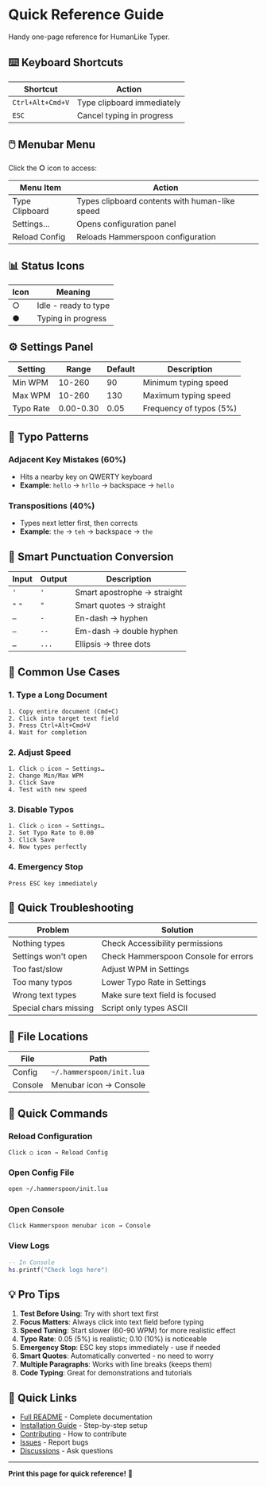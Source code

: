 # Quick Reference Guide

Handy one-page reference for HumanLike Typer.

## ⌨️ Keyboard Shortcuts

| Shortcut | Action |
|----------|--------|
| `Ctrl+Alt+Cmd+V` | Type clipboard immediately |
| `ESC` | Cancel typing in progress |

## 🖱️ Menubar Menu

Click the **○** icon to access:

| Menu Item | Action |
|-----------|--------|
| Type Clipboard | Types clipboard contents with human-like speed |
| Settings… | Opens configuration panel |
| Reload Config | Reloads Hammerspoon configuration |

## 📊 Status Icons

| Icon | Meaning |
|------|---------|
| ○ | Idle - ready to type |
| ● | Typing in progress |

## ⚙️ Settings Panel

| Setting | Range | Default | Description |
|---------|-------|---------|-------------|
| Min WPM | 10-260 | 90 | Minimum typing speed |
| Max WPM | 10-260 | 130 | Maximum typing speed |
| Typo Rate | 0.00-0.30 | 0.05 | Frequency of typos (5%) |

## 🎯 Typo Patterns

### Adjacent Key Mistakes (60%)
- Hits a nearby key on QWERTY keyboard
- **Example**: `hello` → `hrllo` → backspace → `hello`

### Transpositions (40%)
- Types next letter first, then corrects
- **Example**: `the` → `teh` → backspace → `the`

## 📝 Smart Punctuation Conversion

| Input | Output | Description |
|-------|--------|-------------|
| `'` | `'` | Smart apostrophe → straight |
| `"` `"` | `"` | Smart quotes → straight |
| `–` | `-` | En-dash → hyphen |
| `—` | `--` | Em-dash → double hyphen |
| `…` | `...` | Ellipsis → three dots |

## 🚀 Common Use Cases

### 1. Type a Long Document
```
1. Copy entire document (Cmd+C)
2. Click into target text field
3. Press Ctrl+Alt+Cmd+V
4. Wait for completion
```

### 2. Adjust Speed
```
1. Click ○ icon → Settings…
2. Change Min/Max WPM
3. Click Save
4. Test with new speed
```

### 3. Disable Typos
```
1. Click ○ icon → Settings…
2. Set Typo Rate to 0.00
3. Click Save
4. Now types perfectly
```

### 4. Emergency Stop
```
Press ESC key immediately
```

## 🐛 Quick Troubleshooting

| Problem | Solution |
|---------|----------|
| Nothing types | Check Accessibility permissions |
| Settings won't open | Check Hammerspoon Console for errors |
| Too fast/slow | Adjust WPM in Settings |
| Too many typos | Lower Typo Rate in Settings |
| Wrong text types | Make sure text field is focused |
| Special chars missing | Script only types ASCII |

## 📂 File Locations

| File | Path |
|------|------|
| Config | `~/.hammerspoon/init.lua` |
| Console | Menubar icon → Console |

## 🔄 Quick Commands

### Reload Configuration
```
Click ○ icon → Reload Config
```

### Open Config File
```bash
open ~/.hammerspoon/init.lua
```

### Open Console
```
Click Hammerspoon menubar icon → Console
```

### View Logs
```lua
-- In Console
hs.printf("Check logs here")
```

## 💡 Pro Tips

1. **Test Before Using**: Try with short text first
2. **Focus Matters**: Always click into text field before typing
3. **Speed Tuning**: Start slower (60-90 WPM) for more realistic effect
4. **Typo Rate**: 0.05 (5%) is realistic; 0.10 (10%) is noticeable
5. **Emergency Stop**: ESC key stops immediately - use if needed
6. **Smart Quotes**: Automatically converted - no need to worry
7. **Multiple Paragraphs**: Works with line breaks (keeps them)
8. **Code Typing**: Great for demonstrations and tutorials

## 🔗 Quick Links

- [Full README](README.md) - Complete documentation
- [Installation Guide](INSTALL.md) - Step-by-step setup
- [Contributing](CONTRIBUTING.md) - How to contribute
- [Issues](https://github.com/ethanstoner/auto-typer/issues) - Report bugs
- [Discussions](https://github.com/ethanstoner/auto-typer/discussions) - Ask questions

---

**Print this page for quick reference!** 📄


